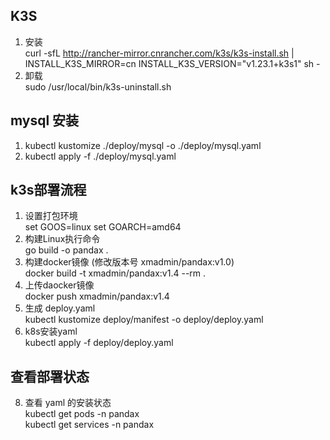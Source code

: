 ## K3S
1. 安装  
curl -sfL http://rancher-mirror.cnrancher.com/k3s/k3s-install.sh | INSTALL_K3S_MIRROR=cn INSTALL_K3S_VERSION="v1.23.1+k3s1" sh -
2. 卸载  
sudo /usr/local/bin/k3s-uninstall.sh 

## mysql 安装
1. kubectl kustomize ./deploy/mysql -o ./deploy/mysql.yaml
2. kubectl apply -f ./deploy/mysql.yaml

## k3s部署流程
1. 设置打包环境  
 set GOOS=linux
 set GOARCH=amd64
2. 构建Linux执行命令  
 go build -o pandax .
4. 构建docker镜像 (修改版本号 xmadmin/pandax:v1.0)  
 docker build -t xmadmin/pandax:v1.4 --rm .
5. 上传daocker镜像  
 docker push xmadmin/pandax:v1.4
6. 生成 deploy.yaml    
 kubectl kustomize deploy/manifest -o deploy/deploy.yaml
7. k8s安装yaml   
 kubectl apply -f deploy/deploy.yaml
 
## 查看部署状态
8. 查看 yaml 的安装状态  
 kubectl get pods -n pandax  
 kubectl get services -n pandax